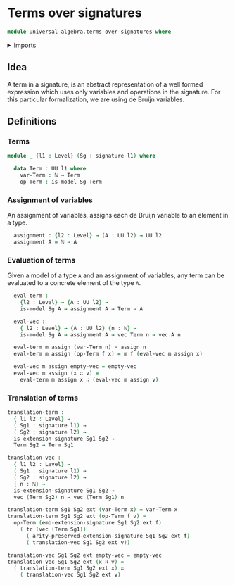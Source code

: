 # Terms over signatures

```agda
module universal-algebra.terms-over-signatures where
```

<details><summary>Imports</summary>

```agda
open import elementary-number-theory.natural-numbers

open import foundation.dependent-pair-types
open import foundation.identity-types
open import foundation.sets
open import foundation.universe-levels

open import linear-algebra.vectors

open import universal-algebra.models-of-signatures
open import universal-algebra.signatures
```

</details>

## Idea

A term in a signature, is an abstract representation of a well formed expression
which uses only variables and operations in the signature. For this particular
formalization, we are using de Bruijn variables.

## Definitions

### Terms

```agda
module _ {l1 : Level} (Sg : signature l1) where

  data Term : UU l1 where
    var-Term : ℕ → Term
    op-Term : is-model Sg Term
```

### Assignment of variables

An assignment of variables, assigns each de Bruijn variable to an element in a
type.

```agda
  assignment : {l2 : Level} → (A : UU l2) → UU l2
  assignment A = ℕ → A
```

### Evaluation of terms

Given a model of a type `A` and an assignment of variables, any term can be
evaluated to a concrete element of the type `A`.

```agda
  eval-term :
    {l2 : Level} → {A : UU l2} →
    is-model Sg A → assignment A → Term → A

  eval-vec :
    { l2 : Level} → {A : UU l2} {n : ℕ} →
    is-model Sg A → assignment A → vec Term n → vec A n

  eval-term m assign (var-Term n) = assign n
  eval-term m assign (op-Term f x) = m f (eval-vec m assign x)

  eval-vec m assign empty-vec = empty-vec
  eval-vec m assign (x ∷ v) =
    eval-term m assign x ∷ (eval-vec m assign v)
```

### Translation of terms

```agda
translation-term :
  { l1 l2 : Level} →
  ( Sg1 : signature l1) →
  ( Sg2 : signature l2) →
  is-extension-signature Sg1 Sg2 →
  Term Sg2 → Term Sg1

translation-vec :
  { l1 l2 : Level} →
  ( Sg1 : signature l1) →
  ( Sg2 : signature l2) →
  { n : ℕ} →
  is-extension-signature Sg1 Sg2 →
  vec (Term Sg2) n → vec (Term Sg1) n

translation-term Sg1 Sg2 ext (var-Term x) = var-Term x
translation-term Sg1 Sg2 ext (op-Term f v) =
  op-Term (emb-extension-signature Sg1 Sg2 ext f)
    ( tr (vec (Term Sg1))
      ( arity-preserved-extension-signature Sg1 Sg2 ext f)
      ( translation-vec Sg1 Sg2 ext v))

translation-vec Sg1 Sg2 ext empty-vec = empty-vec
translation-vec Sg1 Sg2 ext (x ∷ v) =
  ( translation-term Sg1 Sg2 ext x) ∷
    ( translation-vec Sg1 Sg2 ext v)
```
